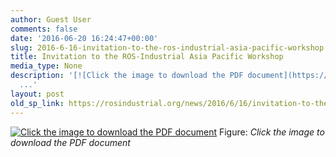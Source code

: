 ```yaml
---
author: Guest User
comments: false
date: '2016-06-20 16:24:47+00:00'
slug: 2016-6-16-invitation-to-the-ros-industrial-asia-pacific-workshop
title: Invitation to the ROS-Industrial Asia Pacific Workshop
media_type: None
description: '[![Click the image to download the PDF document](https://images.squarespace-
  ...'
layout: post
old_sp_link: https://rosindustrial.org/news/2016/6/16/invitation-to-the-ros-industrial-asia-pacific-workshop
---
```




[![Click the image to download the PDF document](https://images.squarespace-cdn.com/content/v1/51df34b1e4b08840dcfd2841/1466439849694-EX20KDL72HNAQPXBZ4J6/image-asset.png)](/s/ROS-I-APAC-Flyer_v17.pdf)
Figure: *Click the image to download the PDF document*


